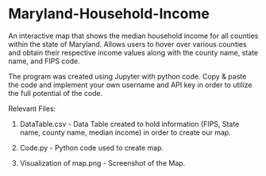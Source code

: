 # Maryland-Household-Income
An interactive map that shows the median household income for all counties within the state of Maryland. Allows users to hover over various counties and obtain their respective income values along with the county name, state name, and FIPS code. 

The program was created using Jupyter with python code. Copy & paste the code and implement your own username and API key in order to utilize the full potential of the code.

Relevant Files:
1) DataTable.csv - Data Table created to hold information (FIPS, State name, county name, median income) in order to create our map.

2) Code.py - Python code used to create map.

3) Visualization of map.png - Screenshot of the Map.
